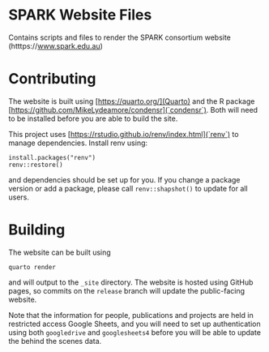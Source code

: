 # SPARK Website Files

Contains scripts and files to render the SPARK consortium website (htttps://www.spark.edu.au)

# Contributing

The website is built using [https://quarto.org/](Quarto) and the R package [https://github.com/MikeLydeamore/condensr](`condensr`). Both will need to be installed before you are able to build the site.

This project uses [https://rstudio.github.io/renv/index.html](`renv`) to manage dependencies. Install renv using:

```
install.packages("renv")
renv::restore()
```

and dependencies should be set up for you. If you change a package version or add a package, please call `renv::shapshot()` to update for all users.

# Building

The website can be built using

```
quarto render
```

and will output to the `_site` directory. The website is hosted using GitHub pages, so commits on the `release` branch will update the public-facing website.

Note that the information for people, publications and projects are held in restricted access Google Sheets, and you will need to set up authentication using both `googledrive` and `googlesheets4` before you will be able to update the behind the scenes data.